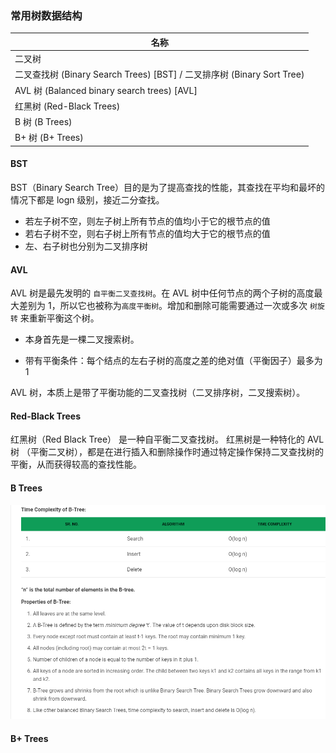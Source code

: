 ### 常用树数据结构

| 名称                                                         |
| ------------------------------------------------------------ |
| 二叉树                                                       |
| 二叉查找树 (Binary Search Trees) [BST]  / 二叉排序树 (Binary Sort Tree) |
| AVL 树 (Balanced binary search trees) [AVL]                  |
| 红黑树 (Red-Black Trees)                                     |
| B 树 (B Trees)                                               |
| B+ 树 (B+ Trees)                                             |

#### BST

BST（Binary Search Tree）目的是为了提高查找的性能，其查找在平均和最坏的情况下都是 logn 级别，接近二分查找。
- 若左子树不空，则左子树上所有节点的值均小于它的根节点的值
- 若右子树不空，则右子树上所有节点的值均大于它的根节点的值
- 左、右子树也分别为二叉排序树

#### AVL

AVL 树是最先发明的 `自平衡二叉查找树`。在 AVL 树中任何节点的两个子树的高度最大差别为 1，所以它也被称为`高度平衡树`。增加和删除可能需要通过一次或多次 `树旋转` 来重新平衡这个树。

- 本身首先是一棵二叉搜索树。

- 带有平衡条件：每个结点的左右子树的高度之差的绝对值（平衡因子）最多为1

AVL 树，本质上是带了平衡功能的二叉查找树（二叉排序树，二叉搜索树）。

#### Red-Black Trees

红黑树（Red Black Tree） 是一种自平衡二叉查找树。
红黑树是一种特化的 AVL 树 （平衡二叉树），都是在进行插入和删除操作时通过特定操作保持二叉查找树的平衡，从而获得较高的查找性能。

#### B Trees

![](../images/b-tree.png)

#### B+ Trees